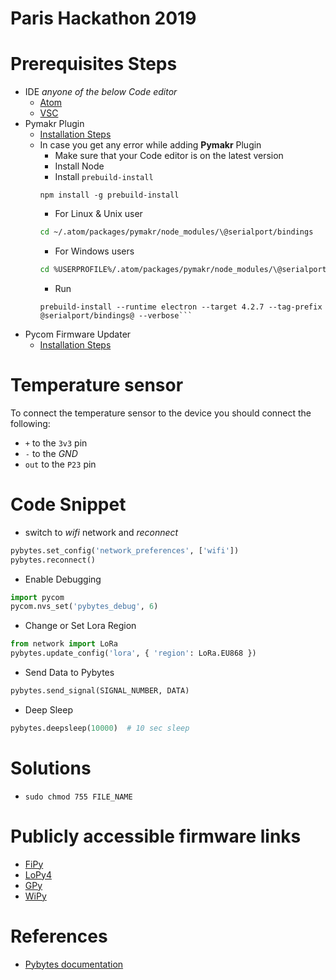 # Paris Hackathon 2019

# Prerequisites Steps
* IDE _anyone of the below Code editor_
  * [Atom](https://atom.io)
  * [VSC](https://code.visualstudio.com)
* Pymakr Plugin
  * [Installation Steps](https://docs.pycom.io/pymakr/installation/)
  * In case you get any error while adding **Pymakr** Plugin
    * Make sure that your Code editor is on the latest version
    * Install Node
    * Install `prebuild-install`
    ```
    npm install -g prebuild-install
    ```
    * For Linux & Unix user
    ```bash
    cd ~/.atom/packages/pymakr/node_modules/\@serialport/bindings
    ```
    * For Windows users
    ```bash
    cd %USERPROFILE%/.atom/packages/pymakr/node_modules/\@serialport/bindings
    ```
    * Run
    ```
    prebuild-install --runtime electron --target 4.2.7 --tag-prefix @serialport/bindings@ --verbose```

* Pycom Firmware Updater
  * [Installation Steps](https://pycom.io/downloads/#firmware)

# Temperature sensor
To connect the temperature sensor to the device you should connect the following:
* `+` to the `3v3` pin
* `-` to the *GND*
* `out` to the `P23` pin

# Code Snippet
* switch to *wifi* network and *reconnect*
```python
pybytes.set_config('network_preferences', ['wifi'])
pybytes.reconnect()
```
* Enable Debugging
```python
import pycom
pycom.nvs_set('pybytes_debug', 6)
```
* Change or Set Lora Region
```python
from network import LoRa
pybytes.update_config('lora', { 'region': LoRa.EU868 })
```
* Send Data to Pybytes
```python
pybytes.send_signal(SIGNAL_NUMBER, DATA)
```
* Deep Sleep
```python
pybytes.deepsleep(10000)  # 10 sec sleep
```
# Solutions
* `sudo chmod 755 FILE_NAME`


# Publicly accessible firmware links
* [FiPy](https://software.pycom.io/downloads/pybytes/FiPy.html)
* [LoPy4](https://software.pycom.io/downloads/pybytes/LoPy4.html)
* [GPy](https://software.pycom.io/downloads/pybytes/GPy.html)
* [WiPy](https://software.pycom.io/downloads/pybytes/WiPy.html)

# References
* [Pybytes documentation](https://docs.pycom.io/pybytes/)
